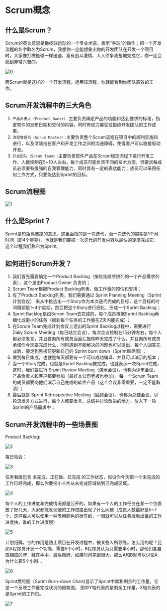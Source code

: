 # Scrum概念
## 什么是Scrum？
Scrum的英文意思是橄榄球运动的一个专业术语，表示“争球”的动作；把一个开发流程的名字取名为Scrum，我想你一定能想象出你的开发团队在开发一个项目时，大家像打橄榄球一样迅速、富有战斗激情、人人你争我抢地完成它，你一定会感到非常兴奋的。

![0](http://ou8qjsj0m.bkt.clouddn.com//17-8-31/62270137.jpg)

而Scrum就是这样的一个开发流程，运用该流程，你就能看到你团队高效的工作。

## Scrum开发流程中的三大角色
1. `产品负责人（Product Owner）`:主要负责确定产品的功能和达到要求的标准，指定软件的发布日期和交付的内容，同时有权力接受或拒绝开发团队的工作成果。
1. `流程管理员（Scrum Master）`:主要负责整个Scrum流程在项目中的顺利实施和进行，以及清除挡在客户和开发工作之间的沟通障碍，使得客户可以直接驱动开发。
1. `开发团队（Scrum Team）`:主要负责软件产品在Scrum规定流程下进行开发工作，人数控制在5~10人左右，每个成员可能负责不同的技术方面，但要求每成员必须要有很强的自我管理能力，同时具有一定的表达能力；成员可以采用任何工作方式，只要能达到Sprint的目标。

## Scrum流程图
![1](http://ou8qjsj0m.bkt.clouddn.com//17-8-31/19771401.jpg)

## 什么是Sprint？
Sprint是短距离赛跑的意思，这里面指的是一次迭代，而一次迭代的周期是1个月时间（即4个星期），也就是我们要把一次迭代的开发内容以最快的速度完成它，这个过程我们称它为Sprint。

## 如何进行Scrum开发？
1. 我们首先需要确定一个Product Backlog（按优先顺序排列的一个产品需求列表），这个是由Product Owner 负责的；
1. Scrum Team根据Product Backlog列表，做工作量的预估和安排；
1. 有了Product Backlog列表，我们需要通过 Sprint Planning Meeting（Sprint计划会议） 来从中挑选出一个Story作为本次迭代完成的目标，这个目标的时间周期是1~4个星期，然后把这个Story进行细化，形成一个Sprint Backlog；
1. Sprint Backlog是由Scrum Team去完成的，每个成员根据Sprint Backlog再细化成更小的任务（细到每个任务的工作量在2天内能完成）；
1. 在Scrum Team完成计划会议上选出的Sprint Backlog过程中，需要进行 Daily Scrum Meeting（每日站立会议），每次会议控制在15分钟左右，每个人都必须发言，并且要向所有成员当面汇报你昨天完成了什么，并且向所有成员承诺你今天要完成什么，同时遇到不能解决的问题也可以提出，每个人回答完成后，要走到黑板前更新自己的 Sprint burn down（Sprint燃尽图）；
1. 做到每日集成，也就是每天都要有一个可以成功编译、并且可以演示的版本；
1. 当一个Story完成，也就是Sprint Backlog被完成，也就表示一次Sprint完成，这时，我们要进行 Srpint Review Meeting（演示会议），也称为评审会议，产品负责人和客户都要参加（最好本公司老板也参加），每一个Scrum Team的成员都要向他们演示自己完成的软件产品（这个会议非常重要，一定不能取消）；
1. 最后就是 Sprint Retrospective Meeting（回顾会议），也称为总结会议，以轮流发言方式进行，每个人都要发言，总结并讨论改进的地方，放入下一轮Sprint的产品需求中；

## Scrum开发流程中的一些场景图
Product Backlog:

![2](http://ou8qjsj0m.bkt.clouddn.com//17-8-31/93105634.jpg)

每日站会：

![3](http://ou8qjsj0m.bkt.clouddn.com//17-8-31/65239931.jpg)

任务看版包含 未完成、正在做、已完成 的工作状态，假设你今天把一个未完成的工作已经完成，那么你要把小卡片从未完成区域贴到已完成区域。

![4](http://ou8qjsj0m.bkt.clouddn.com//17-8-31/65534962.jpg)

每个人的工作进度和完成情况都是公开的，如果有一个人的工作任务在某一个位置放了好几天，大家都能发现他的工作进度出现了什么问题（成员人数最好是5~7个，这样每人可以使用一种专用颜色的标签纸，一眼就可以从任务版看出谁的工作进度快，谁的工作进度慢）

![5](http://ou8qjsj0m.bkt.clouddn.com//17-8-31/78166470.jpg)

计划纸牌，它的作用是防止项目在开发过程中，被某些人所领导。怎么用的呢？比如A程序员开发一个功能，需要5个小时，B程序员认为只需要半小时，那他们各自取相应的牌，藏在手中，最后摊牌，如果时间差距很大，那么A和B就可以讨论A为什么要5个小时...

![6](http://ou8qjsj0m.bkt.clouddn.com//17-8-31/30350981.jpg)

Sprint燃尽图（Sprint Burn-down Chart)显示了Sprint中累积剩余的工作量，它是一个反映工作量完成状况的趋势图。 图中Y轴代表的是剩余工作量，X轴代表的是Sprint的工作日。

![7](http://ou8qjsj0m.bkt.clouddn.com//17-8-31/41245238.jpg)
